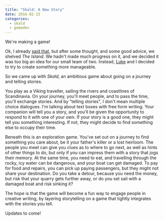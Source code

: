 ```yaml
---
title: "Skald: A New Story"
date: 2016-02-15
categories:
  - skald
  - gamedev
---
```


We're making a game!

Ok, I already [said that](/blog/welcome-to-the-island), but after some thought,
and some good advice, we shelved _The Island_. We hadn't made much progress on
it, and we decided it was too big an idea for our small team of two. Instead,
[Luke](https://www.luketovee.com/) and I decided to try to create something more
manageable.

So we came up with _Skald_, an ambitious game about going on a journey and
telling stories.

You play as a Viking traveller, sailing the rivers and coastlines of
Scandinavia. On your journey, you'll meet people, and to pass the time, you'll
exchange stories. And by "telling stories", I don't mean multiple choice
dialogues. I'm talking about text boxes with free form writing. Your companion
will tell you a story, and you'll be given the opportunity to respond to it with
one of your own. If your story is a good one, they might tell you something
interesting. If not, they might decide to find something else to occupy their
time.

Beneath this is an exploration game. You've set out on a journey to find
something you care about, be it your father's killer or a lost heirloom. The
people you meet can give you clues as to where to go next, as well as hints of
other things to do, but only if you can impress them with a story that jogs
their memory. At the same time, you need to eat, and travelling through the
rocky, icy water can be dangerous, and your boat can get damaged. To pay for
food and repairs, you can pick up paying passengers, but they might not share
your destination. Do you take a detour, because you need the money, but risk
that your quarry gets further away, or do you set sail with a damaged boat and
risk sinking it?

The hope is that the game will become a fun way to engage people in creative
writing, by layering storytelling on a game that tightly integrates with the
stories you tell.

Updates to come!
